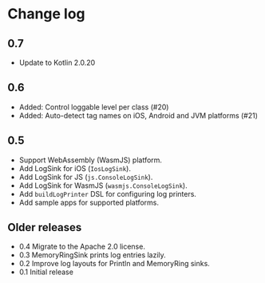 # Change log

## 0.7

- Update to Kotlin 2.0.20

## 0.6

- Added: Control loggable level per class (#20)
- Added: Auto-detect tag names on iOS, Android and JVM platforms (#21)

## 0.5

- Support WebAssembly (WasmJS) platform.
- Add LogSink for iOS (`IosLogSink`).
- Add LogSink for JS (`js.ConsoleLogSink`).
- Add LogSink for WasmJS (`wasmjs.ConsoleLogSink`).
- Add `buildLogPrinter` DSL for configuring log printers.
- Add sample apps for supported platforms.

## Older releases

- 0.4 Migrate to the Apache 2.0 license.
- 0.3 MemoryRingSink prints log entries lazily.
- 0.2 Improve log layouts for Println and MemoryRing sinks.
- 0.1 Initial release

